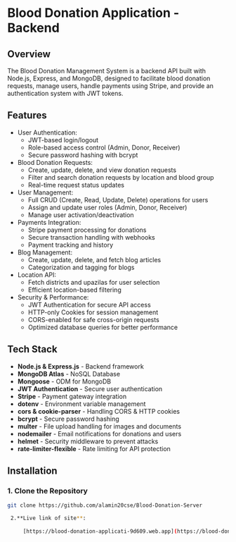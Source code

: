 # Blood Donation Application - Backend

## Overview
The Blood Donation Management System is a backend API built with Node.js, Express, and MongoDB, designed to facilitate blood donation requests, manage users, handle payments using Stripe, and provide an authentication system with JWT tokens.

## Features
- User Authentication:
  - JWT-based login/logout
  - Role-based access control (Admin, Donor, Receiver)
  - Secure password hashing with bcrypt
- Blood Donation Requests:
  - Create, update, delete, and view donation requests
  - Filter and search donation requests by location and blood group
  - Real-time request status updates
- User Management:
  - Full CRUD (Create, Read, Update, Delete) operations for users
  - Assign and update user roles (Admin, Donor, Receiver)
  - Manage user activation/deactivation
- Payments Integration:
  - Stripe payment processing for donations
  - Secure transaction handling with webhooks
  - Payment tracking and history
- Blog Management:
  - Create, update, delete, and fetch blog articles
  - Categorization and tagging for blogs
- Location API:
  - Fetch districts and upazilas for user selection
  - Efficient location-based filtering
- Security & Performance:
  - JWT Authentication for secure API access
  - HTTP-only Cookies for session management
  - CORS-enabled for safe cross-origin requests
  - Optimized database queries for better performance

## Tech Stack
- **Node.js & Express.js** - Backend framework
- **MongoDB Atlas** - NoSQL Database
- **Mongoose** - ODM for MongoDB
- **JWT Authentication** - Secure user authentication
- **Stripe** - Payment gateway integration
- **dotenv** - Environment variable management
- **cors & cookie-parser** - Handling CORS & HTTP cookies
- **bcrypt** - Secure password hashing
- **multer** - File upload handling for images and documents
- **nodemailer** - Email notifications for donations and users
- **helmet** - Security middleware to prevent attacks
- **rate-limiter-flexible** - Rate limiting for API protection

## Installation

### 1. Clone the Repository
```sh
git clone https://github.com/alamin20cse/Blood-Donation-Server

 2.**Live link of site**:
   
     [https://blood-donation-applicati-9d609.web.app](https://blood-donation-applicati-9d609.web.app/).
